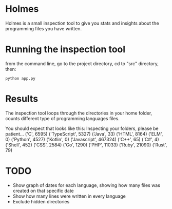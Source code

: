 # Holmes

Holmes is a small inspection tool to give you stats and insights about the programming files
you have written.

# Running the inspection tool

from the command line, go to the project directory, cd to "src" directory, then:
```
python app.py
```

# Results

The inspection tool loops through the directories in your home folder, counts
different type of programming languages files.

You should expect that looks like this:
    Inspecting your folders, please be patient...
    ('C', 6595)
    ('TypeScript', 5327)
    ('Java', 33)
    ('HTML', 8164)
    ('ELM', 0)
    ('Python', 4527)
    ('Kotlin', 0)
    ('Javascript', 467324)
    ('C++', 65)
    ('C#', 4)
    ('Shell', 452)
    ('CSS', 2584)
    ('Go', 1290)
    ('PHP', 11033)
    ('Ruby', 21090)
    ('Rust', 79)


# TODO

- Show graph of dates for each language, showing how many files was created on that specific date
- Show how many lines were written in every language
- Exclude hidden directories
